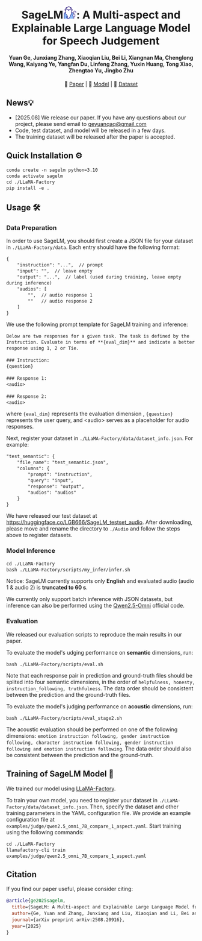 <h1 align="center">SageLM<img src="Figs/logo-sage.png" alt="小图标" width="35"/>: A Multi-aspect and Explainable Large Language Model for Speech Judgement</h1>
<!-- SageLM: A Multi-aspect and Explainable Large Language Model for Speech Judgement -->
<h4 align="center"> Yuan Ge, Junxiang Zhang, Xiaoqian Liu, Bei Li, Xiangnan Ma, Chenglong Wang, Kaiyang Ye, Yangfan Du, Linfeng Zhang, Yuxin Huang, Tong Xiao, Zhengtao Yu, Jingbo Zhu</h4>

<p align="center">
  📄 <a href="https://arxiv.org/abs/2508.20916">Paper</a> | 
  🤗 <a href="https://huggingface.co/LGB666/SageLM">Model</a> | 
  🤗 <a href="https://huggingface.co/datasets/LGB666/SageLM_testset_audio">Dataset</a>
</p>


## News💡

- [2025.08] We release our paper. If you have any questions about our project, please send email to geyuanqaq@gmail.com
- Code, test dataset, and model will be released in a few days.
- The training dataset will be released after the paper is accepted.

## Quick Installation ⚙️

```
conda create -n sagelm python=3.10
conda activate sagelm
cd ./LLaMA-Factory
pip install -e .
```


## Usage 🛠

### Data Preparation

In order to use SageLM, you should first create a JSON file for your dataset in `./LLaMA-Factory/data`. Each entry should have the following format:

```
{
	"instruction": "...",  // prompt
	"input": "",  // leave empty
	"output": "...",  // label (used during training, leave empty during inference)
	"audios": [
		"",  // audio response 1
		""   // audio response 2
	]
}
```

We use the following prompt template for SageLM training and inference:

```
Below are two responses for a given task. The task is defined by the Instruction. Evaluate in terms of **{eval_dim}** and indicate a better response using 1, 2 or Tie.

### Instruction:
{question}

### Response 1:
<audio>

### Response 2:
<audio>

```

where `{eval_dim}` represents the evaluation dimension , `{question}` represents the user query, and \<audio\> serves as a placeholder for audio responses.

Next, register your dataset in `./LLaMA-Factory/data/dataset_info.json`. For example:

```
"test_semantic": {
    "file_name": "test_semantic.json",
    "columns": {
        "prompt": "instruction",
        "query": "input",
        "response": "output",
        "audios": "audios"
    }
}
```



We have released our test dataset at https://huggingface.co/LGB666/SageLM_testset_audio. After downloading, please move and rename the directory to `./Audio` and follow the steps above to register datasets.



### Model Inference

```
cd ./LLaMA-Factory
bash ./LLaMA-Factory/scripts/my_infer/infer.sh
```

Notice: SageLM currently supports only **English** and evaluated audio (audio 1 & audio 2) is **truncated to 60 s**.

We currently only support batch inference with JSON datasets, but inference can also be performed using the [Qwen2.5-Omni](https://github.com/QwenLM/Qwen2.5-Omni) official code.



### Evaluation

We released our evaluation scripts to reproduce the main results in our paper.

To evaluate the model's udging performance on **semantic** dimensions, run:

```
bash ./LLaMA-Factory/scripts/eval.sh
```

Note that each response pair in prediction and ground-truth files should be splited into four semantic dimensions, in the order of `helpfulness, honesty, instruction_following, truthfulness`. The data order should be consistent between the prediction and the ground-truth files.

To evaluate the model's judging performance on **acoustic** dimensions, run:

```
bash ./LLaMA-Factory/scripts/eval_stage2.sh
```

The acoustic evaluation should be performed on one of the following dimensions: `emotion instruction following, gender instruction following, character instruction following, gender instruction following and emotion instruction following`. The data order should also be consistent between the prediction and the ground-truth.



## Training of SageLM Model 📜

We trained our model using [LLaMA-Factory](https://github.com/hiyouga/LLaMA-Factory). 

To train your own model, you need to register your dataset in `./LLaMA-Factory/data/dataset_info.json`. Then, specify the dataset and other training parameters in the YAML configuration file. We provide an example configuration file at `examples/judge/qwen2.5_omni_7B_compare_1_aspect.yaml`. Start training using the following commands:

```
cd ./LLaMA-Factory
llamafactory-cli train examples/judge/qwen2.5_omni_7B_compare_1_aspect.yaml
```

## Citation 
If you find our paper useful, please consider citing:
```bibtex
@article{ge2025sagelm,
  title={SageLM: A Multi-aspect and Explainable Large Language Model for Speech Judgement},
  author={Ge, Yuan and Zhang, Junxiang and Liu, Xiaoqian and Li, Bei and Ma, Xiangnan and Wang, Chenglong and Ye, Kaiyang and Du, Yangfan and Zhang, Linfeng and Huang, Yuxin and others},
  journal={arXiv preprint arXiv:2508.20916},
  year={2025}
}
```

